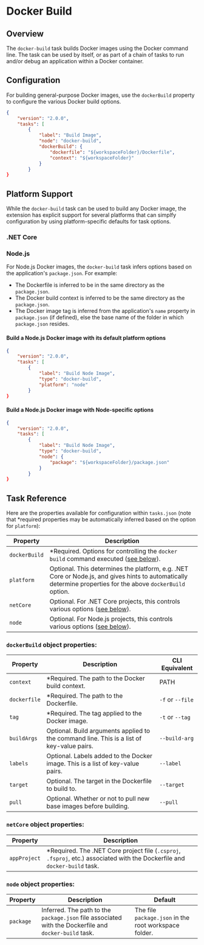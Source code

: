 # Docker Build

## Overview

The `docker-build` task builds Docker images using the Docker command line. The task can be used by itself, or as part of a chain of tasks to run and/or debug an application within a Docker container.

## Configuration

For building general-purpose Docker images, use the `dockerBuild` property to configure the various Docker build options.

```json
{
    "version": "2.0.0",
    "tasks": [
        {
            "label": "Build Image",
            "node": "docker-build",
            "dockerBuild": {
                "dockerfile": "${workspaceFolder}/Dockerfile",
                "context": "${workspaceFolder}"
            }
        }
}
```

## Platform Support

While the `docker-build` task can be used to build any Docker image, the extension has explicit support for several platforms that can simplfy configuration by using platform-specific defaults for task options.

### .NET Core

### Node.js

For Node.js Docker images, the `docker-build` task infers options based on the application's `package.json`.  For example:

 - The Dockerfile is inferred to be in the same directory as the `package.json`.
 - The Docker build context is inferred to be the same directory as the `package.json`.
 - The Docker image tag is inferred from the application's `name` property in `package.json` (if defined), else the base name of the folder in which `package.json` resides.

#### Build a Node.js Docker image with its default platform options

```json
{
    "version": "2.0.0",
    "tasks": [
        {
            "label": "Build Node Image",
            "type": "docker-build",
            "platform": "node"
        }
}
```

#### Build a Node.js Docker image with Node-specific options

```json
{
    "version": "2.0.0",
    "tasks": [
        {
            "label": "Build Node Image",
            "type": "docker-build",
            "node": {
                "package": "${workspaceFolder}/package.json"
            }
        }
}
```

## Task Reference

Here are the properties available for configuration within `tasks.json` (note that *required properties may be automatically inferred based on the option for `platform`):

| Property | Description |
| --- | --- |
| `dockerBuild` | *Required. Options for controlling the `docker build` command executed ([see below](#dockerBuild-object-properties)). |
| `platform` | Optional. This determines the platform, e.g. .NET Core or Node.js, and gives hints to automatically determine properties for the above `dockerBuild` option. |
| `netCore` | Optional. For .NET Core projects, this controls various options ([see below](#netCore-object-properties-docker-build-task)). |
| `node` | Optional. For Node.js projects, this controls various options ([see below](#node-object-properties-docker-build-task)). |

### `dockerBuild` object properties:

| Property | Description | CLI Equivalent |
| --- | --- | --- |
| `context` | *Required. The path to the Docker build context. | PATH |
| `dockerfile` | *Required. The path to the Dockerfile. | `-f` or `--file` |
| `tag` | *Required. The tag applied to the Docker image. | `-t` or `--tag` |
| `buildArgs` | Optional. Build arguments applied to the command line. This is a list of key-value pairs. | `--build-arg` |
| `labels` | Optional. Labels added to the Docker image. This is a list of key-value pairs. | `--label` |
| `target` | Optional. The target in the Dockerfile to build to. | `--target` |
| `pull` | Optional. Whether or not to pull new base images before building. | `--pull` |

### `netCore` object properties:

| Property | Description |
| --- | --- |
| `appProject` | *Required. The .NET Core project file (`.csproj`, `.fsproj`, etc.) associated with the Dockerfile and `docker-build` task. |

### `node` object properties:

| Property | Description | Default |
| --- | --- | --- |
| `package` | Inferred. The path to the `package.json` file associated with the Dockerfile and `docker-build` task. | The file `package.json` in the root workspace folder.
